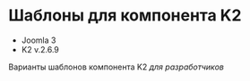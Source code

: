 # Шаблоны для компонента K2
- Joomla 3
- K2 v.2.6.9

Варианты шаблонов компонента K2
*для разработчиков*
